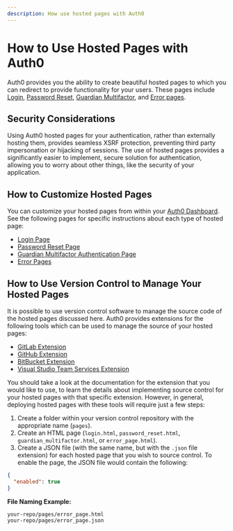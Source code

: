 ```yaml
---
description: How use hosted pages with Auth0
---
```


# How to Use Hosted Pages with Auth0

Auth0 provides you the ability to create beautiful hosted pages to which you can redirect to provide functionality for your users. These pages include [Login](/hosted-pages/login), [Password Reset](/hosted-pages/password-reset), [Guardian Multifactor](/hosted-pages/guardian), and [Error pages](/hosted-pages/error-pages).

## Security Considerations
 
Using Auth0 hosted pages for your authentication, rather than externally hosting them, provides seamless XSRF protection, preventing third party impersonation or hijacking of sessions. The use of hosted pages provides a significantly easier to implement, secure solution for authentication, allowing you to worry about other things, like the security of your application.

## How to Customize Hosted Pages

You can customize your hosted pages from within your [Auth0 Dashboard](https://manage.auth0.com). See the following pages for specific instructions about each type of hosted page:

* [Login Page](/hosted-pages/login)
* [Password Reset Page](/hosted-pages/password-reset)
* [Guardian Multifactor Authentication Page](/hosted-pages/guardian)
* [Error Pages](/error-pages)

## How to Use Version Control to Manage Your Hosted Pages 

It is possible to use version control software to manage the source code of the hosted pages discussed here. Auth0 provides extensions for the following tools which can be used to manage the source of your hosted pages:

* [GitLab Extension](/extensions/gitlab-deploy#deploy-hosted-pages)
* [GitHub Extension](/extensions/github-deploy)
* [BitBucket Extension](/extensions/bitbucket-deploy)
* [Visual Studio Team Services Extension](/extensions/visual-studio-team-services-deploy)

You should take a look at the documentation for the extension that you would like to use, to learn the details about implementing source control for your hosted pages with that specific extension. However, in general, deploying hosted pages with these tools will require just a few steps:

1. Create a folder within your version control repository with the appropriate name (`pages`).
1. Create an HTML page (`login.html`, `password_reset.html`, `guardian_multifactor.html`, or `error_page.html`).
1. Create a JSON file (with the same name, but with the `.json` file extension) for each hosted page that you wish to source control. To enable the page, the JSON file would contain the following:

```json
{
  "enabled": true
}
```

**File Naming Example:**
```text
your-repo/pages/error_page.html
your-repo/pages/error_page.json
```